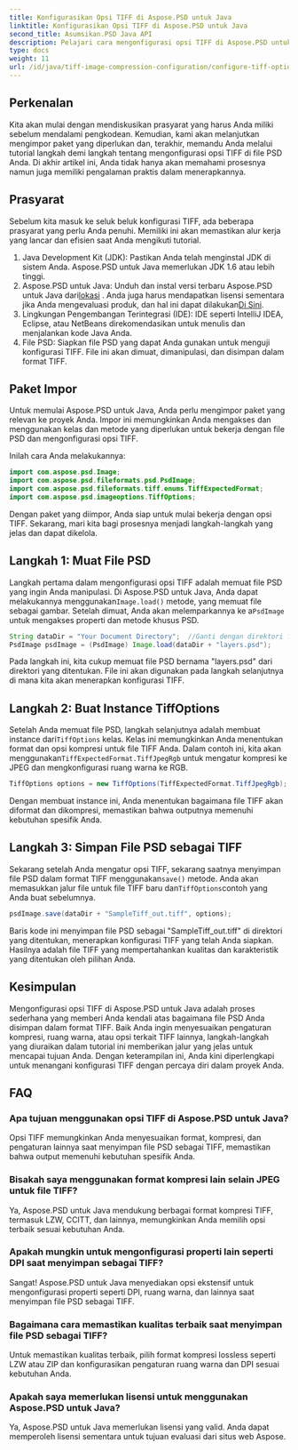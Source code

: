 ```yaml
---
title: Konfigurasikan Opsi TIFF di Aspose.PSD untuk Java
linktitle: Konfigurasikan Opsi TIFF di Aspose.PSD untuk Java
second_title: Asumsikan.PSD Java API
description: Pelajari cara mengonfigurasi opsi TIFF di Aspose.PSD untuk Java dengan panduan langkah demi langkah. Kuasai manipulasi gambar dengan menyimpan file PSD sebagai TIFF berkualitas tinggi.
type: docs
weight: 11
url: /id/java/tiff-image-compression-configuration/configure-tiff-options/
---
```

## Perkenalan

Kita akan mulai dengan mendiskusikan prasyarat yang harus Anda miliki sebelum mendalami pengkodean. Kemudian, kami akan melanjutkan mengimpor paket yang diperlukan dan, terakhir, memandu Anda melalui tutorial langkah demi langkah tentang mengonfigurasi opsi TIFF di file PSD Anda. Di akhir artikel ini, Anda tidak hanya akan memahami prosesnya namun juga memiliki pengalaman praktis dalam menerapkannya.

## Prasyarat

Sebelum kita masuk ke seluk beluk konfigurasi TIFF, ada beberapa prasyarat yang perlu Anda penuhi. Memiliki ini akan memastikan alur kerja yang lancar dan efisien saat Anda mengikuti tutorial.

1. Java Development Kit (JDK): Pastikan Anda telah menginstal JDK di sistem Anda. Aspose.PSD untuk Java memerlukan JDK 1.6 atau lebih tinggi.
2.  Aspose.PSD untuk Java: Unduh dan instal versi terbaru Aspose.PSD untuk Java dari[lokasi](https://releases.aspose.com/psd/java/) . Anda juga harus mendapatkan lisensi sementara jika Anda mengevaluasi produk, dan hal ini dapat dilakukan[Di Sini](https://purchase.aspose.com/temporary-license/).
3. Lingkungan Pengembangan Terintegrasi (IDE): IDE seperti IntelliJ IDEA, Eclipse, atau NetBeans direkomendasikan untuk menulis dan menjalankan kode Java Anda.
4. File PSD: Siapkan file PSD yang dapat Anda gunakan untuk menguji konfigurasi TIFF. File ini akan dimuat, dimanipulasi, dan disimpan dalam format TIFF.

## Paket Impor

Untuk memulai Aspose.PSD untuk Java, Anda perlu mengimpor paket yang relevan ke proyek Anda. Impor ini memungkinkan Anda mengakses dan menggunakan kelas dan metode yang diperlukan untuk bekerja dengan file PSD dan mengonfigurasi opsi TIFF.

Inilah cara Anda melakukannya:

```java
import com.aspose.psd.Image;
import com.aspose.psd.fileformats.psd.PsdImage;
import com.aspose.psd.fileformats.tiff.enums.TiffExpectedFormat;
import com.aspose.psd.imageoptions.TiffOptions;
```

Dengan paket yang diimpor, Anda siap untuk mulai bekerja dengan opsi TIFF. Sekarang, mari kita bagi prosesnya menjadi langkah-langkah yang jelas dan dapat dikelola.

## Langkah 1: Muat File PSD

 Langkah pertama dalam mengonfigurasi opsi TIFF adalah memuat file PSD yang ingin Anda manipulasi. Di Aspose.PSD untuk Java, Anda dapat melakukannya menggunakan`Image.load()` metode, yang memuat file sebagai gambar. Setelah dimuat, Anda akan melemparkannya ke a`PsdImage` untuk mengakses properti dan metode khusus PSD.

```java
String dataDir = "Your Document Directory";  //Ganti dengan direktori file Anda
PsdImage psdImage = (PsdImage) Image.load(dataDir + "layers.psd");
```

Pada langkah ini, kita cukup memuat file PSD bernama "layers.psd" dari direktori yang ditentukan. File ini akan digunakan pada langkah selanjutnya di mana kita akan menerapkan konfigurasi TIFF.

## Langkah 2: Buat Instance TiffOptions

 Setelah Anda memuat file PSD, langkah selanjutnya adalah membuat instance dari`TiffOptions` kelas. Kelas ini memungkinkan Anda menentukan format dan opsi kompresi untuk file TIFF Anda. Dalam contoh ini, kita akan menggunakan`TiffExpectedFormat.TiffJpegRgb` untuk mengatur kompresi ke JPEG dan mengkonfigurasi ruang warna ke RGB.

```java
TiffOptions options = new TiffOptions(TiffExpectedFormat.TiffJpegRgb);
```

Dengan membuat instance ini, Anda menentukan bagaimana file TIFF akan diformat dan dikompresi, memastikan bahwa outputnya memenuhi kebutuhan spesifik Anda.

## Langkah 3: Simpan File PSD sebagai TIFF

 Sekarang setelah Anda mengatur opsi TIFF, sekarang saatnya menyimpan file PSD dalam format TIFF menggunakan`save()` metode. Anda akan memasukkan jalur file untuk file TIFF baru dan`TiffOptions`contoh yang Anda buat sebelumnya.

```java
psdImage.save(dataDir + "SampleTiff_out.tiff", options);
```

Baris kode ini menyimpan file PSD sebagai "SampleTiff_out.tiff" di direktori yang ditentukan, menerapkan konfigurasi TIFF yang telah Anda siapkan. Hasilnya adalah file TIFF yang mempertahankan kualitas dan karakteristik yang ditentukan oleh pilihan Anda.

## Kesimpulan

Mengonfigurasi opsi TIFF di Aspose.PSD untuk Java adalah proses sederhana yang memberi Anda kendali atas bagaimana file PSD Anda disimpan dalam format TIFF. Baik Anda ingin menyesuaikan pengaturan kompresi, ruang warna, atau opsi terkait TIFF lainnya, langkah-langkah yang diuraikan dalam tutorial ini memberikan jalur yang jelas untuk mencapai tujuan Anda. Dengan keterampilan ini, Anda kini diperlengkapi untuk menangani konfigurasi TIFF dengan percaya diri dalam proyek Anda.

## FAQ

### Apa tujuan menggunakan opsi TIFF di Aspose.PSD untuk Java?
Opsi TIFF memungkinkan Anda menyesuaikan format, kompresi, dan pengaturan lainnya saat menyimpan file PSD sebagai TIFF, memastikan bahwa output memenuhi kebutuhan spesifik Anda.

### Bisakah saya menggunakan format kompresi lain selain JPEG untuk file TIFF?
Ya, Aspose.PSD untuk Java mendukung berbagai format kompresi TIFF, termasuk LZW, CCITT, dan lainnya, memungkinkan Anda memilih opsi terbaik sesuai kebutuhan Anda.

### Apakah mungkin untuk mengonfigurasi properti lain seperti DPI saat menyimpan sebagai TIFF?
Sangat! Aspose.PSD untuk Java menyediakan opsi ekstensif untuk mengonfigurasi properti seperti DPI, ruang warna, dan lainnya saat menyimpan file PSD sebagai TIFF.

### Bagaimana cara memastikan kualitas terbaik saat menyimpan file PSD sebagai TIFF?
Untuk memastikan kualitas terbaik, pilih format kompresi lossless seperti LZW atau ZIP dan konfigurasikan pengaturan ruang warna dan DPI sesuai kebutuhan Anda.

### Apakah saya memerlukan lisensi untuk menggunakan Aspose.PSD untuk Java?
Ya, Aspose.PSD untuk Java memerlukan lisensi yang valid. Anda dapat memperoleh lisensi sementara untuk tujuan evaluasi dari situs web Aspose.
